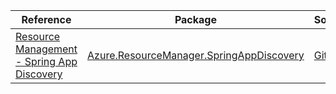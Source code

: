 | Reference | Package | Source |
|---|---|---|
|[Resource Management - Spring App Discovery](resourcemanager.springappdiscovery-readme.md)|[Azure.ResourceManager.SpringAppDiscovery](https://www.nuget.org/packages/Azure.ResourceManager.SpringAppDiscovery)|[GitHub](https://github.com/Azure/azure-sdk-for-net/blob/main/sdk/springappdiscovery/Azure.ResourceManager.SpringAppDiscovery)|
